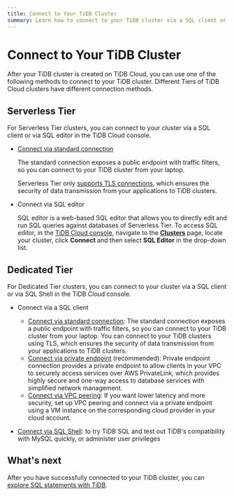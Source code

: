 ```yaml
---
title: Connect to Your TiDB Cluster
summary: Learn how to connect to your TiDB cluster via a SQL client or SQL shell.
---
```


# Connect to Your TiDB Cluster

After your TiDB cluster is created on TiDB Cloud, you can use one of the following methods to connect to your TiDB cluster. Different Tiers of TiDB Cloud clusters have different connection methods.

## Serverless Tier

For Serverless Tier clusters, you can connect to your cluster via a SQL client or via SQL editor in the TiDB Cloud console.

- [Connect via standard connection](/tidb-cloud/connect-via-standard-connection.md#serverless-tier)

    The standard connection exposes a public endpoint with traffic filters, so you can connect to your TiDB cluster from your laptop.

    Serverless Tier only [supports TLS connections](/tidb-cloud/secure-connections-to-serverless-tier-clusters.md), which ensures the security of data transmission from your applications to TiDB clusters.

- Connect via SQL editor

    SQL editor is a web-based SQL editor that allows you to directly edit and run SQL queries against databases of Serverless Tier. To access SQL editor, in the [TiDB Cloud console](https://tidbcloud.com/), navigate to the [**Clusters**](https://tidbcloud.com/console/clusters) page, locate your cluster, click **Connect** and then select **SQL Editor** in the drop-down list.

## Dedicated Tier

For Dedicated Tier clusters, you can connect to your cluster via a SQL client or via SQL Shell in the TiDB Cloud console.

+ Connect via a SQL client

    - [Connect via standard connection](/tidb-cloud/connect-via-standard-connection.md#dedicated-tier): The standard connection exposes a public endpoint with traffic filters, so you can connect to your TiDB cluster from your laptop. You can connect to your TiDB clusters using TLS, which ensures the security of data transmission from your applications to TiDB clusters.
    - [Connect via private endpoint](/tidb-cloud/set-up-private-endpoint-connections.md) (recommended): Private endpoint connection provides a private endpoint to allow clients in your VPC to securely access services over AWS PrivateLink, which provides highly secure and one-way access to database services with simplified network management.
    - [Connect via VPC peering](/tidb-cloud/set-up-vpc-peering-connections.md): If you want lower latency and more security, set up VPC peering and connect via a private endpoint using a VM instance on the corresponding cloud provider in your cloud account.

+ [Connect via SQL Shell](/tidb-cloud/connect-via-sql-shell.md): to try TiDB SQL and test out TiDB's compatibility with MySQL quickly, or administer user privileges

## What's next

After you have successfully connected to your TiDB cluster, you can [explore SQL statements with TiDB](/basic-sql-operations.md).
